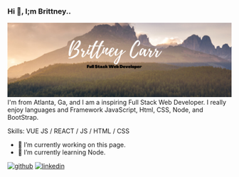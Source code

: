 ### Hi 👋, I;m Brittney..

![](banner.png)
I'm from Atlanta, Ga, and I am a inspiring Full Stack Web Developer. I really enjoy languages and Framework JavaScript, Html, CSS, Node, and BootStrap.

Skills: VUE JS / REACT / JS / HTML / CSS

- 🔭 I’m currently working on this page. 
- 🌱 I’m currently learning Node.


[<img src='https://cdn.jsdelivr.net/npm/simple-icons@3.0.1/icons/github.svg' alt='github' height='40'>](https://github.com/bvoncarr)  [<img src='https://cdn.jsdelivr.net/npm/simple-icons@3.0.1/icons/linkedin.svg' alt='linkedin' height='40'>](https://www.linkedin.com/in/bvoncarr/)  

